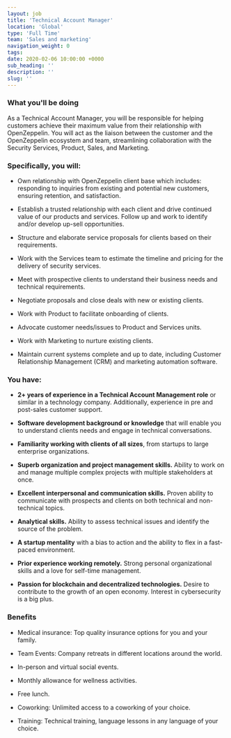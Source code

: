 ```yaml
---
layout: job
title: 'Technical Account Manager'
location: 'Global'
type: 'Full Time'
team: 'Sales and marketing'
navigation_weight: 0
tags:
date: 2020-02-06 10:00:00 +0000
sub_heading: ''
description: ''
slug: ''
---
```


<div class="requirements">
  <h3 class="job-description-title">What you'll be doing</h3>
  <p>As a Technical Account Manager, you will be responsible for helping customers achieve their maximum value from their relationship with OpenZeppelin. You will act as the liaison between the customer and the OpenZeppelin ecosystem and team, streamlining collaboration with the Security Services, Product, Sales, and Marketing.</p>
</div>

<div class="requirements">
  <h3 class="job-description-title">Specifically, you will:</h3>
  <ul>
    <li><p>
      Own relationship with OpenZeppelin client base which includes: responding to inquiries from existing and potential new customers, ensuring retention, and satisfaction.
    </p></li>
    <li><p>
      Establish a trusted relationship with each client and drive continued value of our products and services. Follow up and work to identify and/or develop up-sell opportunities.
    </p></li>
    <li><p>
      Structure and elaborate service proposals for clients based on their requirements.
    </p></li>
    <li><p>
      Work with the Services team to estimate the timeline and pricing for the delivery of security services.
    </p></li>
    <li><p>
       Meet with prospective clients to understand their business needs and technical requirements. 
    </p></li>
    <li><p>
     Negotiate proposals and close deals with new or existing clients.
    </p></li>
    <li><p>
      Work with Product to facilitate onboarding of clients.
      </p></li>
    <li><p>
      Advocate customer needs/issues to Product and Services units.
    </p></li>
    <li><p>
      Work with Marketing to nurture existing clients.
    </p></li>
    <li><p>
      Maintain current systems complete and up to date, including Customer Relationship Management (CRM) and marketing automation software.
    </p></li>
  </ul>
</div>

<div class="requirements">
  <h3 class="job-description-title">You have:</h3>
  <ul>
    <li><p>
      <b>2+ years of experience in a Technical Account Management role</b> or similar in a technology company. Additionally, experience in pre and post-sales customer support.
    </p></li>
    <li><p>
      <b>Software development background or knowledge</b> that will enable you to understand clients needs and engage in technical conversations.
    </p></li>
    <li><p>
      <b>Familiarity working with clients of all sizes</b>, from startups to large enterprise organizations.
    </p></li>
    <li><p>
      <b>Superb organization and project management skills.</b> Ability to work on and manage multiple complex projects with multiple stakeholders at once.
    </p></li>
    <li><p>
      <b>Excellent interpersonal and communication skills.</b> Proven ability to communicate with prospects and clients on both technical and non-technical topics.
    </p></li>
    <li><p>
      <b>Analytical skills.</b> Ability to assess technical issues and identify the source of the problem.
    </p></li>
    <li><p>
      <b>A startup mentality</b> with a bias to action and the ability to flex in a fast-paced environment.
    </p></li>
    <li><p>
      <b>Prior experience working remotely.</b> Strong personal organizational skills and a love for self-time management.
    </p></li>
    <li><p>
      <b>Passion for blockchain and decentralized technologies.</b> Desire to contribute to the growth of an open economy. Interest in cybersecurity is a big plus.
    </p></li>
  </ul>
</div>

<div class="requirements">
  <h3 class="job-description-title">Benefits</h3>
  <ul>
    <li><p>
      Medical insurance: Top quality insurance options for you and your family. 
    </p></li>
    <li><p>
      Team Events: Company retreats in different locations around the world.
    </p></li>
    <li><p>
      In-person and virtual social events.
    </p></li>
    <li><p>
      Monthly allowance for wellness activities.
    </p></li>
    <li><p>
      Free lunch.
    </p></li>
    <li><p>
      Coworking: Unlimited access to a coworking of your choice.
    </p></li>
    <li><p>
      Training: Technical training, language lessons in any language of your choice.
    </p></li>
  </ul>
</div>
